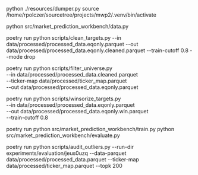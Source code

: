 python ./resources/dumper.py
source /home/rpolczer/sourcetree/projects/mwp2/.venv/bin/activate


python src/market_prediction_workbench/data.py

poetry run python scripts/clean_targets.py   --in data/processed/processed_data.eqonly.parquet   --out data/processed/processed_data.eqonly.cleaned.parquet   --train-cutoff 0.8   --mode drop

poetry run python scripts/filter_universe.py \
  --in data/processed/processed_data.cleaned.parquet \
  --ticker-map data/processed/ticker_map.parquet \
  --out data/processed/processed_data.eqonly.parquet

poetry run python scripts/winsorize_targets.py \
  --in data/processed/processed_data.eqonly.parquet \
  --out data/processed/processed_data.eqonly.win.parquet \
  --train-cutoff 0.8


poetry run python src/market_prediction_workbench/train.py
python src/market_prediction_workbench/evaluate.py

poetry run python scripts/audit_outliers.py   --run-dir experiments/evaluation/jeus0uzq   --data-parquet data/processed/processed_data.parquet   --ticker-map data/processed/ticker_map.parquet   --topk 200
